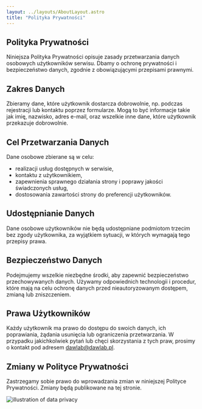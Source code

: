 ```yaml
---
layout: ../layouts/AboutLayout.astro
title: "Polityka Prywatności"
---
```


## Polityka Prywatności

Niniejsza Polityka Prywatności opisuje zasady przetwarzania danych osobowych użytkowników serwisu. Dbamy o ochronę prywatności i bezpieczeństwo danych, zgodnie z obowiązującymi przepisami prawnymi.

## Zakres Danych

Zbieramy dane, które użytkownik dostarcza dobrowolnie, np. podczas rejestracji lub kontaktu poprzez formularze. Mogą to być informacje takie jak imię, nazwisko, adres e-mail, oraz wszelkie inne dane, które użytkownik przekazuje dobrowolnie.

## Cel Przetwarzania Danych

Dane osobowe zbierane są w celu:

- realizacji usług dostępnych w serwisie,
- kontaktu z użytkownikiem,
- zapewnienia sprawnego działania strony i poprawy jakości świadczonych usług,
- dostosowania zawartości strony do preferencji użytkowników.

## Udostępnianie Danych

Dane osobowe użytkowników nie będą udostępniane podmiotom trzecim bez zgody użytkownika, za wyjątkiem sytuacji, w których wymagają tego przepisy prawa.

## Bezpieczeństwo Danych

Podejmujemy wszelkie niezbędne środki, aby zapewnić bezpieczeństwo przechowywanych danych. Używamy odpowiednich technologii i procedur, które mają na celu ochronę danych przed nieautoryzowanym dostępem, zmianą lub zniszczeniem.

## Prawa Użytkowników

Każdy użytkownik ma prawo do dostępu do swoich danych, ich poprawiania, żądania usunięcia lub ograniczenia przetwarzania. W przypadku jakichkolwiek pytań lub chęci skorzystania z tych praw, prosimy o kontakt pod adresem [dawlab@dawlab.pl](mailto:dawlab@dawlab.pl).

## Zmiany w Polityce Prywatności

Zastrzegamy sobie prawo do wprowadzania zmian w niniejszej Polityce Prywatności. Zmiany będą publikowane na tej stronie.

<div>
  <img src="/assets/privacy.svg" class="sm:w-1/2 mx-auto" alt="illustration of data privacy">
</div>
